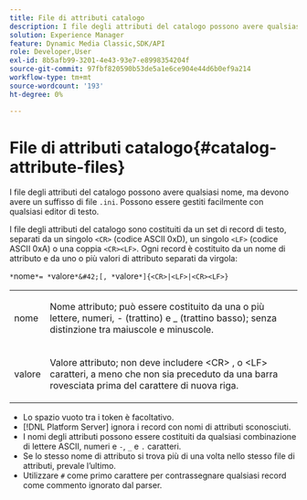 ```yaml
---
title: File di attributi catalogo
description: I file degli attributi del catalogo possono avere qualsiasi nome, ma devono avere un suffisso di file INI. Possono essere gestiti facilmente con qualsiasi editor di testo.
solution: Experience Manager
feature: Dynamic Media Classic,SDK/API
role: Developer,User
exl-id: 8b5afb99-3201-4e43-93e7-e8998354204f
source-git-commit: 97fbf820590b53de5a1e6ce904e44d6b0ef9a214
workflow-type: tm+mt
source-wordcount: '193'
ht-degree: 0%

---
```


# File di attributi catalogo{#catalog-attribute-files}

I file degli attributi del catalogo possono avere qualsiasi nome, ma devono avere un suffisso di file `.ini`. Possono essere gestiti facilmente con qualsiasi editor di testo.

I file degli attributi del catalogo sono costituiti da un set di record di testo, separati da un singolo `<CR>` (codice ASCII 0xD), un singolo `<LF>` (codice ASCII 0xA) o una coppia `<CR><LF>`. Ogni record è costituito da un nome di attributo e da uno o più valori di attributo separati da virgola:

`*`nome`*= *`valore`*&#42;[, *`valore`*]{<CR>|<LF>|<CR><LF>}`

<table id="simpletable_8454AD549FDA421BA1469CDA44132773"> 
 <tr class="strow"> 
  <td class="stentry"> <p> <span class="codeph"> <span class="varname"> nome </span> </span> </p> </td> 
  <td class="stentry"> <p>Nome attributo; può essere costituito da una o più lettere, numeri, - (trattino) e _ (trattino basso); senza distinzione tra maiuscole e minuscole.</p> </td> 
 </tr> 
 <tr class="strow"> 
  <td class="stentry"> <p> <span class="codeph"> <span class="varname"> valore </span> </span> </p> </td> 
  <td class="stentry"> <p>Valore attributo; non deve includere <span class="codeph"> &lt;CR&gt; </span>, o <span class="codeph"> &lt;LF&gt; </span> caratteri, a meno che non sia preceduto da una barra rovesciata prima del carattere di nuova riga. </p> </td> 
 </tr> 
</table>

* Lo spazio vuoto tra i token è facoltativo.
* [!DNL Platform Server] ignora i record con nomi di attributi sconosciuti.
* I nomi degli attributi possono essere costituiti da qualsiasi combinazione di lettere ASCII, numeri e `-`, `_` e `.` caratteri.
* Se lo stesso nome di attributo si trova più di una volta nello stesso file di attributi, prevale l’ultimo.
* Utilizzare `#` come primo carattere per contrassegnare qualsiasi record come commento ignorato dal parser.
